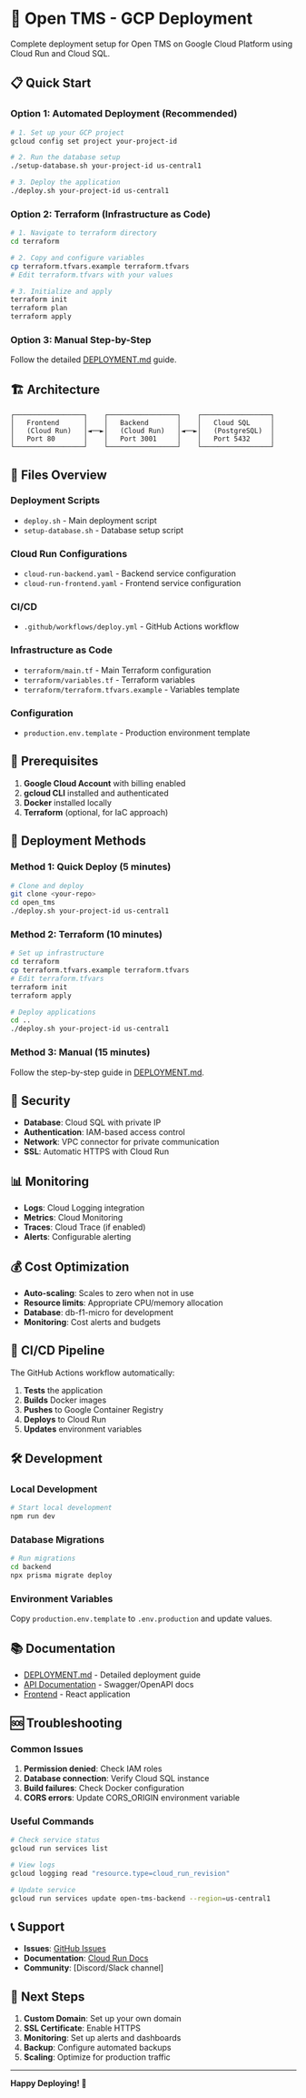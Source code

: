 # 🚀 Open TMS - GCP Deployment

Complete deployment setup for Open TMS on Google Cloud Platform using Cloud Run and Cloud SQL.

## 📋 Quick Start

### Option 1: Automated Deployment (Recommended)

```bash
# 1. Set up your GCP project
gcloud config set project your-project-id

# 2. Run the database setup
./setup-database.sh your-project-id us-central1

# 3. Deploy the application
./deploy.sh your-project-id us-central1
```

### Option 2: Terraform (Infrastructure as Code)

```bash
# 1. Navigate to terraform directory
cd terraform

# 2. Copy and configure variables
cp terraform.tfvars.example terraform.tfvars
# Edit terraform.tfvars with your values

# 3. Initialize and apply
terraform init
terraform plan
terraform apply
```

### Option 3: Manual Step-by-Step

Follow the detailed [DEPLOYMENT.md](./DEPLOYMENT.md) guide.

## 🏗️ Architecture

```
┌─────────────────┐    ┌─────────────────┐    ┌─────────────────┐
│   Frontend      │    │   Backend       │    │   Cloud SQL     │
│   (Cloud Run)   │◄──►│   (Cloud Run)   │◄──►│   (PostgreSQL)  │
│   Port 80       │    │   Port 3001     │    │   Port 5432     │
└─────────────────┘    └─────────────────┘    └─────────────────┘
```

## 📁 Files Overview

### Deployment Scripts
- `deploy.sh` - Main deployment script
- `setup-database.sh` - Database setup script

### Cloud Run Configurations
- `cloud-run-backend.yaml` - Backend service configuration
- `cloud-run-frontend.yaml` - Frontend service configuration

### CI/CD
- `.github/workflows/deploy.yml` - GitHub Actions workflow

### Infrastructure as Code
- `terraform/main.tf` - Main Terraform configuration
- `terraform/variables.tf` - Terraform variables
- `terraform/terraform.tfvars.example` - Variables template

### Configuration
- `production.env.template` - Production environment template

## 🔧 Prerequisites

1. **Google Cloud Account** with billing enabled
2. **gcloud CLI** installed and authenticated
3. **Docker** installed locally
4. **Terraform** (optional, for IaC approach)

## 🚀 Deployment Methods

### Method 1: Quick Deploy (5 minutes)

```bash
# Clone and deploy
git clone <your-repo>
cd open_tms
./deploy.sh your-project-id us-central1
```

### Method 2: Terraform (10 minutes)

```bash
# Set up infrastructure
cd terraform
cp terraform.tfvars.example terraform.tfvars
# Edit terraform.tfvars
terraform init
terraform apply

# Deploy applications
cd ..
./deploy.sh your-project-id us-central1
```

### Method 3: Manual (15 minutes)

Follow the step-by-step guide in [DEPLOYMENT.md](./DEPLOYMENT.md).

## 🔐 Security

- **Database**: Cloud SQL with private IP
- **Authentication**: IAM-based access control
- **Network**: VPC connector for private communication
- **SSL**: Automatic HTTPS with Cloud Run

## 📊 Monitoring

- **Logs**: Cloud Logging integration
- **Metrics**: Cloud Monitoring
- **Traces**: Cloud Trace (if enabled)
- **Alerts**: Configurable alerting

## 💰 Cost Optimization

- **Auto-scaling**: Scales to zero when not in use
- **Resource limits**: Appropriate CPU/memory allocation
- **Database**: db-f1-micro for development
- **Monitoring**: Cost alerts and budgets

## 🔄 CI/CD Pipeline

The GitHub Actions workflow automatically:
1. **Tests** the application
2. **Builds** Docker images
3. **Pushes** to Google Container Registry
4. **Deploys** to Cloud Run
5. **Updates** environment variables

## 🛠️ Development

### Local Development

```bash
# Start local development
npm run dev
```

### Database Migrations

```bash
# Run migrations
cd backend
npx prisma migrate deploy
```

### Environment Variables

Copy `production.env.template` to `.env.production` and update values.

## 📚 Documentation

- [DEPLOYMENT.md](./DEPLOYMENT.md) - Detailed deployment guide
- [API Documentation](http://localhost:3001/docs) - Swagger/OpenAPI docs
- [Frontend](http://localhost:5174) - React application

## 🆘 Troubleshooting

### Common Issues

1. **Permission denied**: Check IAM roles
2. **Database connection**: Verify Cloud SQL instance
3. **Build failures**: Check Docker configuration
4. **CORS errors**: Update CORS_ORIGIN environment variable

### Useful Commands

```bash
# Check service status
gcloud run services list

# View logs
gcloud logging read "resource.type=cloud_run_revision"

# Update service
gcloud run services update open-tms-backend --region=us-central1
```

## 📞 Support

- **Issues**: [GitHub Issues](https://github.com/your-repo/issues)
- **Documentation**: [Cloud Run Docs](https://cloud.google.com/run/docs)
- **Community**: [Discord/Slack channel]

## 🎯 Next Steps

1. **Custom Domain**: Set up your own domain
2. **SSL Certificate**: Enable HTTPS
3. **Monitoring**: Set up alerts and dashboards
4. **Backup**: Configure automated backups
5. **Scaling**: Optimize for production traffic

---

**Happy Deploying! 🚀**
